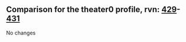 ## Comparison for the theater0 profile, rvn: [429](https://github.com/PRO100KatYT/FortniteProfileRevisions/tree/main/profiles/theater0/429%20theater0.json)-[431](https://github.com/PRO100KatYT/FortniteProfileRevisions/tree/main/profiles/theater0/431%20theater0.json)

No changes
